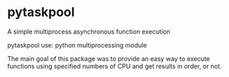 pytaskpool
==========

A simple multiprocess asynchronous function execution

pytaskpool use:
  python multiprocessing module

The main goal of this package was to provide an easy way to execute functions using specified numbers of CPU and
get results in order, or not.